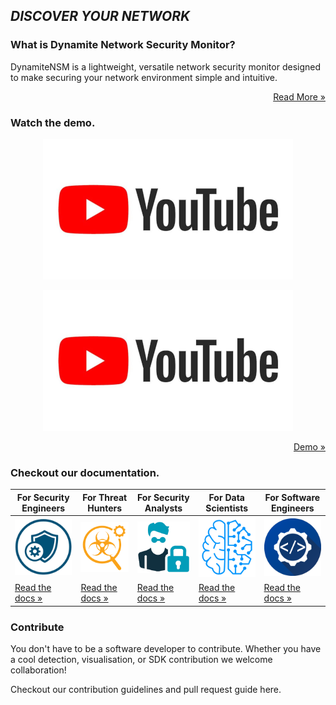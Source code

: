  ## *DISCOVER YOUR NETWORK*

### What is Dynamite Network Security Monitor?

DynamiteNSM is a lightweight, versatile network security monitor designed to make securing your network environment simple and intuitive.

<p style="text-align: right;">
    <a href="/about"> Read More »</a>
</p>

### Watch the demo.

<center>
    <img src="docs/data/img/youtube_placeholder.png">
</center>
<p align="center"float="center">
    <img src="docs/data/img/youtube_placeholder.png">
</p>
<p style="text-align: right;">
    <a href="https://youtube.com"> Demo »</a>
</p>


### Checkout our documentation.

| For Security Engineers                           | For Threat Hunters                           | For Security Analysts                           | For Data Scientists                         | For Software Engineers                      |
|--------------------------------------------------|----------------------------------------------|-------------------------------------------------|---------------------------------------------|---------------------------------------------|
| ![img.png](docs/data/img/security_engineers_icon.png) | ![img.png](docs/data/img/threat_hunting_icon.png) | ![img.png](docs/data/img/security_analysts_icon.png) | ![img.png](docs/data/img/datascientist_icon.png) | ![img.png](docs/data/img/developers_icon.png)    |
| [Read the docs »](guides/for_security_engineers/)       | [Read the docs »](for_threat_hunters/)       | [Read the docs »](guides/for_security_analysts/)       | [Read the docs »](for_data_scientists/)     | [Read the docs »](guides/for_software_developers/) |

### Contribute

You don't have to be a software developer to contribute. 
Whether you have a cool detection, visualisation, or SDK contribution we welcome collaboration!

Checkout our contribution guidelines and pull request guide here.